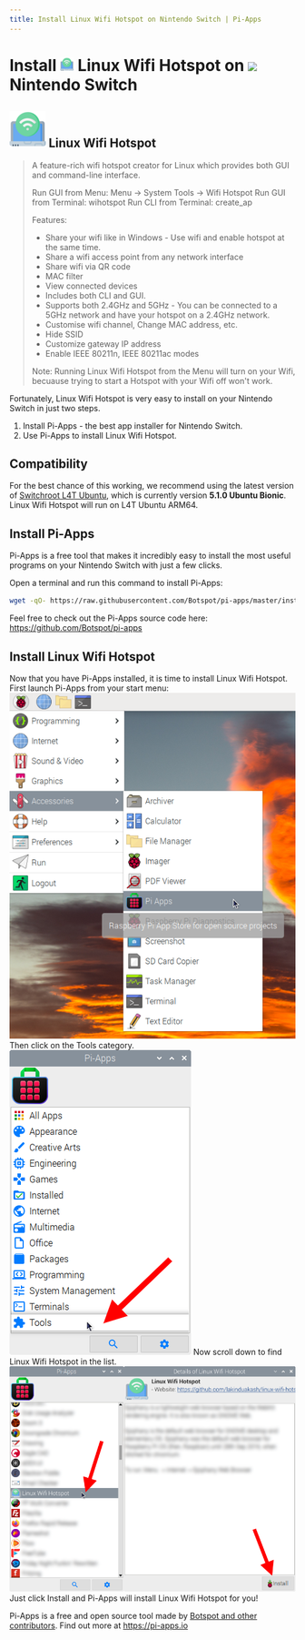 ```yaml
---
title: Install Linux Wifi Hotspot on Nintendo Switch | Pi-Apps
---
```

<div class="simple-install-content content">

# Install <img src="/img/app-icons/Linux Wifi Hotspot/icon-64.png" height=24> Linux Wifi Hotspot on <img src=https://switchroot.org/logo.png height=24> Nintendo Switch

## <img src="/img/app-icons/Linux Wifi Hotspot/icon-64.png"> Linux Wifi Hotspot
> A feature-rich wifi hotspot creator for Linux which provides both GUI and command-line interface.
> 
> Run GUI from Menu: Menu -> System Tools -> Wifi Hotspot
> Run GUI from Terminal: wihotspot
> Run CLI from Terminal: create_ap
> 
> Features:
>  - Share your wifi like in Windows - Use wifi and enable hotspot at the same time.
>  - Share a wifi access point from any network interface
>  - Share wifi via QR code
>  - MAC filter
>  - View connected devices
>  - Includes both CLI and GUI.
>  - Supports both 2.4GHz and 5GHz - You can be connected to a 5GHz network and have your hotspot on a 2.4GHz network.
>  - Customise wifi channel, Change MAC address, etc.
>  - Hide SSID
>  - Customize gateway IP address
>  - Enable IEEE 80211n, IEEE 80211ac modes
> 
> Note: Running Linux Wifi Hotspot from the Menu will turn on your Wifi, becuause trying to start a Hotspot with your Wifi off won't work.

Fortunately, Linux Wifi Hotspot is very easy to install on your Nintendo Switch in just two steps.
1. Install Pi-Apps - the best app installer for Nintendo Switch.
2. Use Pi-Apps to install Linux Wifi Hotspot.
</div>
<div class="simple-install-content content">

## Compatibility
For the best chance of this working, we recommend using the latest version of [Switchroot L4T Ubuntu](https://wiki.switchroot.org/en/Linux/Ubuntu-Install-Guide), which is currently version **5.1.0 Ubuntu Bionic**.
Linux Wifi Hotspot will run on L4T Ubuntu ARM64.
</div>
<div class="simple-install-content content">

## Install Pi-Apps

Pi-Apps is a free tool that makes it incredibly easy to install the most useful programs on your Nintendo Switch with just a few clicks.

Open a terminal and run this command to install Pi-Apps:
```bash
wget -qO- https://raw.githubusercontent.com/Botspot/pi-apps/master/install | bash
```
Feel free to check out the Pi-Apps source code here: https://github.com/Botspot/pi-apps
</div>
<div class="simple-install-content content">

## Install Linux Wifi Hotspot

Now that you have Pi-Apps installed, it is time to install Linux Wifi Hotspot.
First launch Pi-Apps from your start menu:
<img src="/img/start-menu.png">
Then click on the Tools category.
<img src="/img/category-selections/Tools.png">
Now scroll down to find Linux Wifi Hotspot in the list.
<img src="/img/app-icons/Linux Wifi Hotspot/app-selection.png">
Just click Install and Pi-Apps will install Linux Wifi Hotspot for you!
</div>
<div class="simple-install-content content">

Pi-Apps is a free and open source tool made by [Botspot and other contributors](/about/#contributors). Find out more at https://pi-apps.io
</div>
